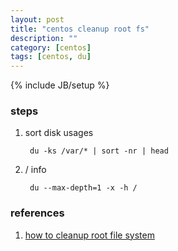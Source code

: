```yaml
---
layout: post
title: "centos cleanup root fs"
description: ""
category: [centos]
tags: [centos, du]
---
```

{% include JB/setup %}


### steps

1. sort disk usages

		du -ks /var/* | sort -nr | head

1. / info

		du --max-depth=1 -x -h /

### references

1. [how to cleanup root file system](https://www.centos.org/forums/viewtopic.php?t=15061)
